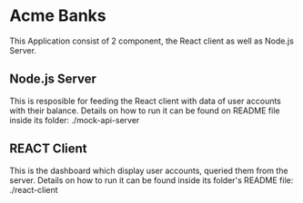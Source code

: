 # Acme Banks

This Application consist of 2 component, the React client as well as Node.js Server.

## Node.js Server

This is resposible for feeding the React client with data of user accounts with their balance. Details on how to run it can be found on README file inside its folder: ./mock-api-server

## REACT Client

This is the dashboard which display user accounts, queried them from the server. Details on how to run it can be found inside its folder's README file: ./react-client
